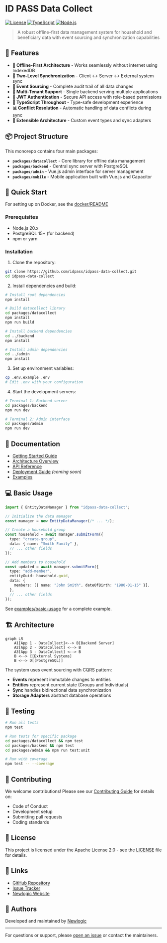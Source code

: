 # ID PASS Data Collect

[![License](https://img.shields.io/badge/License-Apache%202.0-blue.svg)](LICENSE)
[![TypeScript](https://img.shields.io/badge/TypeScript-5.x-blue)](https://www.typescriptlang.org/)
[![Node.js](https://img.shields.io/badge/Node.js-20.x-green)](https://nodejs.org/)

> A robust offline-first data management system for household and beneficiary data with event sourcing and synchronization capabilities

## 🚀 Features

- **🔌 Offline-First Architecture** - Works seamlessly without internet using IndexedDB
- **🔄 Two-Level Synchronization** - Client ↔ Server ↔ External system sync
- **📝 Event Sourcing** - Complete audit trail of all data changes
- **🏢 Multi-Tenant Support** - Single backend serving multiple applications
- **🔐 JWT Authentication** - Secure API access with role-based permissions
- **🎯 TypeScript Throughout** - Type-safe development experience
- **📊 Conflict Resolution** - Automatic handling of data conflicts during sync
- **🔧 Extensible Architecture** - Custom event types and sync adapters

## 📦 Project Structure

This monorepo contains four main packages:

- **`packages/datacollect`** - Core library for offline data management
- **`packages/backend`** - Central sync server with PostgreSQL
- **`packages/admin`** - Vue.js admin interface for server management
- **`packages/mobile`** - Mobile application built with Vue.js and Capacitor

## 🚀 Quick Start

For setting up on Docker, see the [docker/README](docker/README.md)

### Prerequisites

- Node.js 20.x
- PostgreSQL 15+ (for backend)
- npm or yarn

### Installation

1. Clone the repository:

```bash
git clone https://github.com/idpass/idpass-data-collect.git
cd idpass-data-collect
```

2. Install dependencies and build:

```bash
# Install root dependencies
npm install

# Build datacollect library
cd packages/datacollect
npm install
npm run build

# Install backend dependencies
cd ../backend
npm install

# Install admin dependencies
cd ../admin
npm install
```

3. Set up environment variables:

```bash
cp .env.example .env
# Edit .env with your configuration
```

4. Start the development servers:

```bash
# Terminal 1: Backend server
cd packages/backend
npm run dev

# Terminal 2: Admin interface
cd packages/admin
npm run dev
```

## 📖 Documentation

- [Getting Started Guide](docs/website/docs/index.md)
- [Architecture Overview](docs/website/docs/architecture/index.md)
- [API Reference](docs/api/datacollect/README.md)
- [Deployment Guide](docs/deployment/README.md) _(coming soon)_
- [Examples](examples/)

## 💻 Basic Usage

```typescript
import { EntityDataManager } from "idpass-data-collect";

// Initialize the data manager
const manager = new EntityDataManager(/* ... */);

// Create a household group
const household = await manager.submitForm({
  type: "create-group",
  data: { name: "Smith Family" },
  // ... other fields
});

// Add members to household
const updated = await manager.submitForm({
  type: "add-member",
  entityGuid: household.guid,
  data: {
    members: [{ name: "John Smith", dateOfBirth: "1980-01-15" }],
  },
  // ... other fields
});
```

See [examples/basic-usage](examples/basic-usage/) for a complete example.

## 🏗️ Architecture

```mermaid
graph LR
    A1[App 1 - DataCollect]<--> B[Backend Server]
    A2[App 2 - DataCollect] <--> B
    A3[App 3 - DataCollect] <--> B
    B <--> C[External Systems]
    B <--> D[(PostgreSQL)]
```

The system uses event sourcing with CQRS pattern:

- **Events** represent immutable changes to entities
- **Entities** represent current state (Groups and Individuals)
- **Sync** handles bidirectional data synchronization
- **Storage Adapters** abstract database operations

## 🧪 Testing

```bash
# Run all tests
npm test

# Run tests for specific package
cd packages/datacollect && npm test
cd packages/backend && npm test
cd packages/admin && npm run test:unit

# Run with coverage
npm test -- --coverage
```

## 🤝 Contributing

We welcome contributions! Please see our [Contributing Guide](CONTRIBUTING.md) for details on:

- Code of Conduct
- Development setup
- Submitting pull requests
- Coding standards

## 📄 License

This project is licensed under the Apache License 2.0 - see the [LICENSE](LICENSE) file for details.

## 🔗 Links

- [GitHub Repository](https://github.com/idpass/idpass-data-collect)
- [Issue Tracker](https://github.com/idpass/idpass-data-collect/issues)
- [Newlogic Website](https://newlogic.com)

## 👥 Authors

Developed and maintained by [Newlogic](https://newlogic.com)

---

For questions or support, please [open an issue](https://github.com/idpass/idpass-data-collect/issues) or contact the maintainers.
